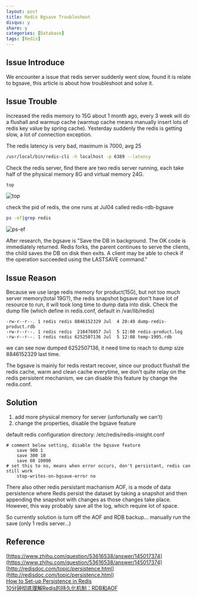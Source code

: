 ```yaml
---
layout: post
title: Redis Bgsave Troubleshoot
disqus: y
share: y
categories: [Database]
tags: [Redis]
---
```


Issue Introduce
-------------------------
We encounter a issue that redis server suddenly went slow, found it is relate to bgsave, this article is about how troubleshoot and solve it. 

Issue Trouble
-------------------------
Increased the redis memory to 15G about 1 month ago, every 3 week will do a flushall and warmup cache (warmup cache means manually insert lots of redis key value by spring cache). Yesterday suddenly the redis is getting slow, a lot of connection exception. 

The redis latency is very bad, maximum is 7000, avg 25
```bash
/usr/local/bin/redis-cli -h localhost -p 6389 --latency
```

Check the redis server, find there are two redis server running, each take half of the physical memory 8G and virtual memory 24G.
```bash
top
```
![top](https://raw.githubusercontent.com/ycj28c/ycj28c.github.io/master/images/posts/redisbgsavetroubleshoot/1.png)

check the pid of redis, the one runs at Jul04 called redis-rdb-bgsave
```bash
ps -ef|grep redis
```
![ps-ef](https://raw.githubusercontent.com/ycj28c/ycj28c.github.io/master/images/posts/redisbgsavetroubleshoot/2.png)

After research, the bgsave is "Save the DB in background. The OK code is immediately returned. Redis forks, the parent continues to serve the clients, the child saves the DB on disk then exits. A client may be able to check if the operation succeeded using the LASTSAVE command."

Issue Reason
-------------------------
Because we use large redis memory for product(15G), but not too much server memory(total 19G?), the redis snapshot bgsave don't have lot of resource to run, it will took long time to dump data into disk.
Check the dump file (which define in redis.conf, default in /var/lib/redis)
```
-rw-r--r--. 1 redis redis 8846152329 Jul  4 20:49 dump-redis-product.rdb
-rw-r--r--. 1 redis redis  210476057 Jul  5 12:08 redis-product.log
-rw-r--r--. 1 redis redis 6252507136 Jul  5 12:08 temp-1995.rdb
```
we can see now dumped 6252507136, it need time to reach to dump size 8846152329 last time.

The bgsave is mainly for redis restart recover, since our product flushall the redis cache, warm and clean cache everytime, we don't quite relay on the redis persistent mechanism, we can disable this feature by change the redis.conf.

Solution
-------------------------
1. add more physical memory for server (unfortunally we can't)
2. change the properties, disable the bgsave feature

default redis configuration directory: /etc/redis/redis-insight.conf
```
# comment below setting, disable the bgsave feature
    save 900 1
    save 300 10
    save 60 10000
# set this to no, means when error occurs, don't persistant, redis can still work
    stop-writes-on-bgsave-error no
```

There also other redis persistant machanism AOF, is a mode of data persistence where Redis persist the dataset by taking a snapshot and then appending the snapshot with changes as those changes take place. However, this way probably save all the log, which require lot of space.

So currently solution is turn off the AOF and RDB backup... manually run the save (only 1 redis server...)  

Reference
-------------------------
[https://www.zhihu.com/question/53616538/answer/145017374](https://www.zhihu.com/question/53616538/answer/145017374)  
[http://redisdoc.com/topic/persistence.html](http://redisdoc.com/topic/persistence.html)  
[How to Set-up Persistence in Redis](https://kb.objectrocket.com/redis/how-to-set-up-persistence-in-redis-575)   
[10分钟彻底理解Redis的持久化机制：RDB和AOF](https://juejin.im/post/5d09a9ff51882577eb133aa9)  
